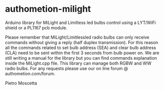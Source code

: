 # authometion-milight
Arduino library for MiLight and Limitless led bulbs control using a LYT/WiFi shield or a PL1167 pcb module.

Please remember that MiLight/Limitlessled radio bulbs can only receive commands without giving a reply (half duplex transmission).
For this reason all the commands related to set bulb address (SEA) and clear bulb address (CLA) need to be sent within the first 3 seconds from bulb power on.
We are still writing a manual for the library but you can find commands explanation inside the MiLight.cpp file.
This library can manage both RGBW and WW radio bulbs.
For any requests please use our on line forum @ authometion.com/forum.


Pietro Moscetta
